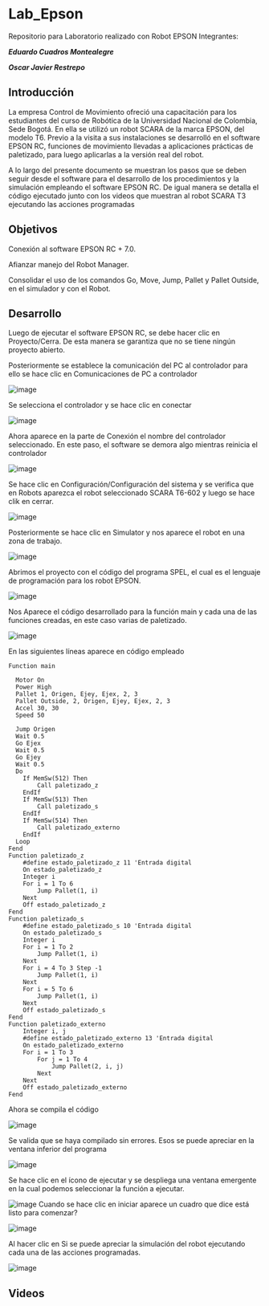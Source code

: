 # Lab_Epson
Repositorio para Laboratorio realizado con Robot EPSON
Integrantes:

***Eduardo Cuadros Montealegre***

***Oscar Javier Restrepo***


## Introducción
La empresa Control de Movimiento ofreció una capacitación para los estudiantes del curso de Robótica de la Universidad Nacional de Colombia, Sede Bogotá. En ella se utilizó un robot SCARA de la marca EPSON, del modelo T6. Previo a la visita a sus instalaciones se desarrolló en el software EPSON RC, funciones de movimiento llevadas a aplicaciones prácticas de paletizado, para luego aplicarlas a la versión real del robot.

A lo largo del presente documento se muestran los pasos que se deben seguir desde el software para el desarrollo de los procedimientos y la simulación empleando el software EPSON RC. De igual manera se detalla el código ejecutado junto con los videos que muestran al robot SCARA T3 ejecutando las acciones programadas
## Objetivos
Conexión al software EPSON RC + 7.0.

Afianzar manejo del Robot Manager.

Consolidar el uso de los comandos Go, Move, Jump, Pallet y Pallet Outside, en el simulador y con el Robot.
## Desarrollo
Luego de ejecutar el software EPSON RC, se debe hacer clic en Proyecto/Cerra. De esta manera se garantiza que no se tiene ningún proyecto abierto.

Posteriormente se establece la comunicación del PC al controlador para ello se hace clic en Comunicaciones de PC a controlador

![image](images/Epson_1.png)

Se selecciona el controlador y se hace clic en conectar

![image](images/Epson_2.png)

Ahora aparece en la parte de Conexión el nombre del controlador seleccionado. En este paso, el software se demora algo mientras reinicia el controlador

![image](images/Epson_3.png)

Se hace clic en Configuración/Configuración del sistema y se verifica que en Robots aparezca el robot seleccionado SCARA T6-602 y luego se hace clik en cerrar.

![image](images/Epson_4.png)

Posteriormente se hace clic en Simulator y nos aparece el robot en una zona de trabajo.

![image](images/Epson_5.png)

Abrimos el proyecto con el código del programa SPEL, el cual es el lenguaje de programación para los robot EPSON.

![image](images/Epson_6.png)

Nos Aparece el código desarrollado para la función main y cada una de las funciones creadas, en este caso varias de paletizado.

![image](images/Epson_7.png)

En las siguientes líneas aparece en código empleado
```
Function main

  Motor On
  Power High
  Pallet 1, Origen, Ejey, Ejex, 2, 3
  Pallet Outside, 2, Origen, Ejey, Ejex, 2, 3
  Accel 30, 30
  Speed 50
  
  Jump Origen
  Wait 0.5
  Go Ejex
  Wait 0.5
  Go Ejey
  Wait 0.5
  Do
  	If MemSw(512) Then
  		Call paletizado_z
  	EndIf
  	If MemSw(513) Then
  		Call paletizado_s
  	EndIf
  	If MemSw(514) Then
  		Call paletizado_externo
  	EndIf
  Loop
Fend
Function paletizado_z
	#define estado_paletizado_z 11 'Entrada digital
	On estado_paletizado_z
	Integer i
	For i = 1 To 6
		Jump Pallet(1, i)
	Next
	Off estado_paletizado_z
Fend
Function paletizado_s
	#define estado_paletizado_s 10 'Entrada digital
	On estado_paletizado_s
	Integer i	
	For i = 1 To 2
		Jump Pallet(1, i)
	Next
	For i = 4 To 3 Step -1
		Jump Pallet(1, i)
	Next
	For i = 5 To 6
		Jump Pallet(1, i)
	Next
	Off estado_paletizado_s
Fend
Function paletizado_externo
	Integer i, j
	#define estado_paletizado_externo 13 'Entrada digital
	On estado_paletizado_externo
	For i = 1 To 3
		For j = 1 To 4
			Jump Pallet(2, i, j)
		Next
	Next
	Off estado_paletizado_externo
Fend
```

Ahora se compila el código

![image](images/Epson_8.png)

Se valida que se haya compilado sin errores. Esos se puede apreciar en la ventana inferior del programa

![image](images/Epson_9.png)

Se hace clic en el ícono de ejecutar y se despliega una ventana emergente en la cual podemos seleccionar la función a ejecutar. 

![image](images/Epson_10.png)
Cuando se hace clic en iniciar aparece un cuadro que dice está listo para comenzar?

![image](images/Epson_11.png)

Al hacer clic en Si se puede apreciar la simulación del robot ejecutando cada una de las acciones programadas.

![image](images/Epson_12.png)


## Videos

